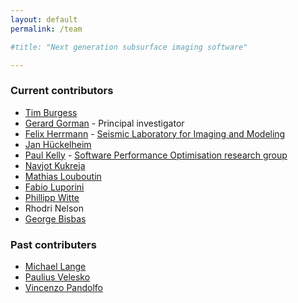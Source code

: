 ```yaml
---
layout: default
permalink: /team

#title: "Next generation subsurface imaging software"

---
```


### Current contributors

* [Tim Burgess](https://github.com/tjb900)
* [Gerard Gorman](http://www.imperial.ac.uk/people/g.gorman) - Principal investigator
* [Felix Herrmann](https://www.slim.eos.ubc.ca/felix) - [Seismic Laboratory for Imaging and Modeling](https://www.slim.eos.ubc.ca)
* [Jan Hückelheim](https://github.com/jhueckelheim)
* [Paul Kelly](http://www.doc.ic.ac.uk/~phjk/) - [Software Performance Optimisation research group](https://wwwhomes.doc.ic.ac.uk/~phjk/SPO-Webpages/index.html)
* [Navjot Kukreja](https://github.com/navjotk)
* [Mathias Louboutin](https://www.slim.eos.ubc.ca/content/mathias-louboutin)
* [Fabio Luporini](https://www.doc.ic.ac.uk/~fl1612)
* [Phillipp Witte](https://github.com/philippwitte)
* Rhodri Nelson
* [George Bisbas](https://www.imperial.ac.uk/people/g.bisbas18)

### Past contributers
* [Michael Lange](https://github.com/mlange05)
* [Paulius Velesko](https://github.com/pvelesko)
* [Vincenzo Pandolfo](https://github.com/vincepandolfo)
